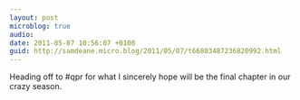 ```yaml
---
layout: post
microblog: true
audio: 
date: 2011-05-07 10:56:07 +0100
guid: http://samdeane.micro.blog/2011/05/07/t66803487236820992.html
---
```

Heading off to #qpr for what I sincerely hope will be the final chapter in our crazy season.
